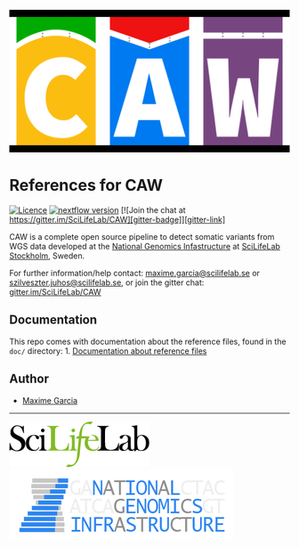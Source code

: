 [![](doc/images/CAW-logo.png "CAW")](https://github.com/SciLifeLab/CAW)

# References for CAW

[![Licence][licence-badge]][licence-link] [![nextflow version][nextflow-badge]][nextflow-link] [![Join the chat at https://gitter.im/SciLifeLab/CAW][gitter-badge]][gitter-link]

CAW is a complete open source pipeline to detect somatic variants from WGS data developed at the [National Genomics Infastructure][ngi-link] at [SciLifeLab Stockholm][scilifelab-stockholm-link], Sweden.

For further information/help contact: maxime.garcia@scilifelab.se or szilveszter.juhos@scilifelab.se, or join the gitter chat: [gitter.im/SciLifeLab/CAW][gitter-link]

## Documentation

This repo comes with documentation about the reference files, found in the `doc/` directory:
1\. [Documentation about reference files](docs/REFERENCES.md)

## Author
- [Maxime Garcia](https://github.com/MaxUlysse)

---
[![](doc/images/SciLifeLab_logo.png "SciLifeLab")][scilifelab-link] [![](doc/images/NGI-final-small.png "NGI")][ngi-link]

[gitter-badge]: https://badges.gitter.im/SciLifeLab/CAW.svg
[gitter-link]: https://gitter.im/SciLifeLab/CAW
[licence-badge]: https://img.shields.io/github/license/MaxUlysse/CAW-References.svg
[licence-link]: https://github.com/MaxUlysse/CAW-References/blob/master/LICENSE
[nextflow-badge]: https://img.shields.io/badge/nextflow-%E2%89%A50.22.2-brightgreen.svg
[nextflow-link]: https://www.nextflow.io/
[ngi-link]: https://ngisweden.scilifelab.se/
[scilifelab-link]: http://www.scilifelab.se/
[scilifelab-stockholm-link]: https://www.scilifelab.se/platforms/ngi/
